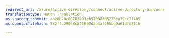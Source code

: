 ```yaml
---
redirect_url: /azure/active-directory/connect/active-directory-aadconnect-ports
translationtype: Human Translation
ms.sourcegitcommit: aa20b20c86763791eb579883b5273ea79cc714b5
ms.openlocfilehash: 582ffc29068c841862d5a4af295be9ad1dfe8116

---
```




<!--HONumber=Feb17_HO2-->


